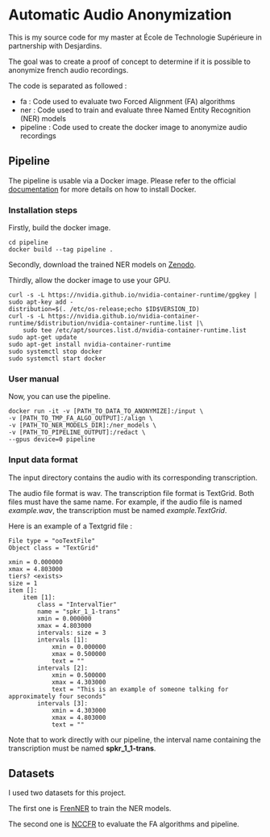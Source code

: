 # Automatic Audio Anonymization

This is my source code for my master at École de Technologie Supérieure in partnership with Desjardins.

The goal was to create a proof of concept to determine if it is possible to anonymize french audio recordings.

The code is separated as followed :
- fa : Code used to evaluate two Forced Alignment (FA) algorithms
- ner : Code used to train and evaluate three Named Entity Recognition (NER) models
- pipeline : Code used to create the docker image to anonymize audio recordings

## Pipeline

The pipeline is usable via a Docker image. Please refer to the official [documentation](https://docs.docker.com/get-docker/) for more details on how to install Docker.

### Installation steps

Firstly, build the docker image.

```
cd pipeline
docker build --tag pipeline .
```

Secondly, download the trained NER models on [Zenodo](https://zenodo.org/record/5789853#.YcD7VdtyaV4).

Thirdly, allow the docker image to use your GPU.

```
curl -s -L https://nvidia.github.io/nvidia-container-runtime/gpgkey | sudo apt-key add -
distribution=$(. /etc/os-release;echo $ID$VERSION_ID)
curl -s -L https://nvidia.github.io/nvidia-container-runtime/$distribution/nvidia-container-runtime.list |\
    sudo tee /etc/apt/sources.list.d/nvidia-container-runtime.list
sudo apt-get update
sudo apt-get install nvidia-container-runtime
sudo systemctl stop docker
sudo systemctl start docker
```

### User manual

Now, you can use the pipeline.

```
docker run -it -v [PATH_TO_DATA_TO_ANONYMIZE]:/input \
-v [PATH_TO_TMP_FA_ALGO_OUTPUT]:/align \
-v [PATH_TO_NER_MODELS_DIR]:/ner_models \
-v [PATH_TO_PIPELINE_OUTPUT]:/redact \
--gpus device=0 pipeline
```

### Input data format

The input directory contains the audio with its corresponding transcription.

The audio file format is wav.
The transcription file format is TextGrid. Both files must have the same name. For example, if the audio file is named *example.wav*, the transcription must be named *example.TextGrid*.

Here is an example of a Textgrid file :

```
File type = "ooTextFile"
Object class = "TextGrid"

xmin = 0.000000
xmax = 4.803000
tiers? <exists>
size = 1
item []:
    item [1]:
        class = "IntervalTier"
        name = "spkr_1_1-trans"
        xmin = 0.000000
        xmax = 4.803000
        intervals: size = 3
        intervals [1]:
            xmin = 0.000000
            xmax = 0.500000
            text = ""
        intervals [2]:
            xmin = 0.500000
            xmax = 4.303000
            text = "This is an example of someone talking for approximately four seconds"
        intervals [3]:
            xmin = 4.303000
            xmax = 4.803000
            text = ""
```

Note that to work directly with our pipeline, the interval name containing the transcription must be named **spkr_1_1-trans**.

## Datasets

I used two datasets for this project.

The first one is [FrenNER](http://bit.ly/CorpusFR) to train the NER models.

The second one is [NCCFR](https://mirjamernestus.nl/Ernestus/NCCFr/index.php) to evaluate the FA algorithms and pipeline.